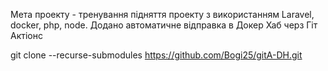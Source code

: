 Мета проекту - тренування підняття проекту з використанням Laravel, docker, php, node.
Додано автоматичне відправка в Докер Хаб черз Гіт Актіонс

git clone --recurse-submodules https://github.com/Bogi25/gitA-DH.git

